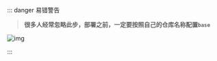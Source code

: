 ::: danger  <Badge type='danger'>易错警告</Badge>

> **很多人经常忽略此步，部署之前，一定要按照自己的仓库名称配置`base`**

![img](/notesPic/202402061715.png)


:::

